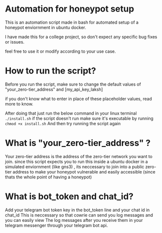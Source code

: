 # Automation for honeypot setup

This is an automation script made in bash for automated setup of a honeypot enviornment in ubuntu docker.

I have made this for a college project, so don't expect any specific bug fixes or issues.

feel free to use it or modify according to your use case.


# How to run the script?

Before you run the script, make sure to change the default values of "your_zero-tier_address" and [my_api_key_laksh]

if you don't know what to enter in place of these placeholder values, read more to know.

After doing that just run the below command  in your linux terminal
`./install.sh` 
if the script  doesn't run make sure it's executable by running
`chmod +x install.sh`
 And then try running the script again
 
# What is "your_zero-tier_address" ?

Your zero-tier address is the address of the zero-tier network you want to join.
since this script expects you to run this inside a ubuntu docker in a simulated enviornment (like gns3) ,
its neccessary to join into a public zero-tier address to make your honeypot vulnerable and easily accessible (since thats the whole point of having a honeypot)


# What is bot_token and chat_id?

Add your telegram bot token key in the bot_token line and your chat id in chat_id 
This is neccessary so that cowrie can send you  log messages  and you can easily view 
The log messages after you receive them in your telegram messenger through your telegram bot api. 


